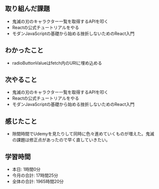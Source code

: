 ## 取り組んだ課題
- 鬼滅の刃のキャラクター一覧を取得するAPIを叩く
- Reactの公式チュートリアルをやる
- モダンJavaScriptの基礎から始める挫折しないためのReact入門
## わかったこと
-  radioButtonValueはfetch内のURlに埋め込める
## 次やること
- 鬼滅の刃のキャラクター一覧を取得するAPIを叩く
- Reactの公式チュートリアルをやる
- モダンJavaScriptの基礎から始める挫折しないためのReact入門
## 感じたこと
- 隙間時間でUdemyを見たりして同時に色々進めていくものが増えた。鬼滅の課題は修正点があったので早く直していきたい。
## 学習時間
- 本日: 1時間0分
- 今月の合計: 17時間25分
- 全体の合計: 1965時間20分
